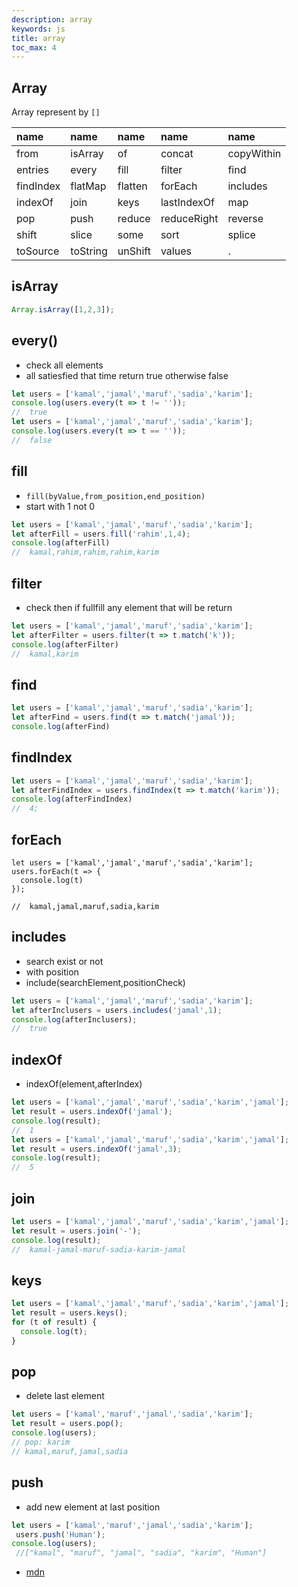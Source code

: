 ```yaml
---
description: array
keywords: js
title: array
toc_max: 4
---
```


## Array

Array represent by `[]`


| name | name     |name     |name     |name     |
| :------------- | :------------- |:------------- |:------------- |:------------- |
|from|isArray|of|concat|copyWithin|
|entries|every|fill|filter|find|
|findIndex|flatMap|flatten|forEach|includes|
|indexOf|join|keys|lastIndexOf|map|
|pop|push|reduce|reduceRight|reverse|
|shift|slice|some|sort|splice|
|toSource|toString|unShift|values|.|

## isArray

```js
Array.isArray([1,2,3]);
```
## every()

* check all elements
* all satiesfied that time return true otherwise false

```js
let users = ['kamal','jamal','maruf','sadia','karim'];
console.log(users.every(t => t != ''));
//  true
let users = ['kamal','jamal','maruf','sadia','karim'];
console.log(users.every(t => t == ''));
//  false
```

## fill

* `fill(byValue,from_position,end_position)`
* start with  1 not 0

```js
let users = ['kamal','jamal','maruf','sadia','karim'];
let afterFill = users.fill('rahim',1,4);
console.log(afterFill)
//  kamal,rahim,rahim,rahim,karim
```

## filter

* check then if fullfill any element that will be return

```js
let users = ['kamal','jamal','maruf','sadia','karim'];
let afterFilter = users.filter(t => t.match('k'));
console.log(afterFilter)
//  kamal,karim
```

## find

```js
let users = ['kamal','jamal','maruf','sadia','karim'];
let afterFind = users.find(t => t.match('jamal'));
console.log(afterFind)
```

## findIndex

```js
let users = ['kamal','jamal','maruf','sadia','karim'];
let afterFindIndex = users.findIndex(t => t.match('karim'));
console.log(afterFindIndex)
//  4;
```
## forEach

```JS
let users = ['kamal','jamal','maruf','sadia','karim'];
users.forEach(t => {
  console.log(t)
});

//  kamal,jamal,maruf,sadia,karim
```
## includes

* search exist or not
* with position
* include(searchElement,positionCheck)

```js
let users = ['kamal','jamal','maruf','sadia','karim'];
let afterInclusers = users.includes('jamal',1);
console.log(afterInclusers);
//  true
```

## indexOf

* indexOf(element,afterIndex)

```js
let users = ['kamal','jamal','maruf','sadia','karim','jamal'];
let result = users.indexOf('jamal');
console.log(result);
//  1
let users = ['kamal','jamal','maruf','sadia','karim','jamal'];
let result = users.indexOf('jamal',3);
console.log(result);
//  5
```
## join

```js
let users = ['kamal','jamal','maruf','sadia','karim','jamal'];
let result = users.join('-');
console.log(result);
//  kamal-jamal-maruf-sadia-karim-jamal
```

## keys

```js
let users = ['kamal','jamal','maruf','sadia','karim','jamal'];
let result = users.keys();
for (t of result) {
  console.log(t);
}
```

## pop

* delete last element

```js
let users = ['kamal','maruf','jamal','sadia','karim'];
let result = users.pop();
console.log(users);
// pop: karim
// kamal,maruf,jamal,sadia
```

## push

* add new element at last position

```js
let users = ['kamal','maruf','jamal','sadia','karim'];
 users.push('Human');
console.log(users);
 //["kamal", "maruf", "jamal", "sadia", "karim", "Human"]
```
* [mdn](https://developer.mozilla.org/en-US/docs/Web/JavaScript/Reference/Global_Objects/Array)

